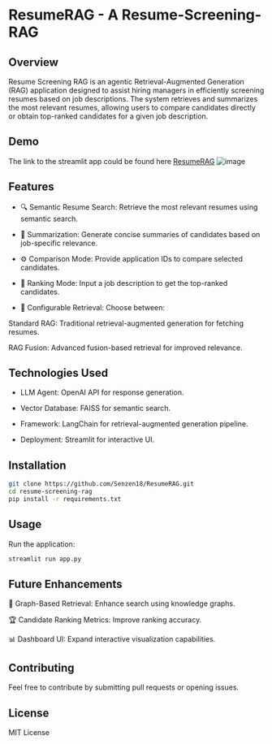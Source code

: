 # ResumeRAG - A Resume-Screening-RAG
## Overview

Resume Screening RAG is an agentic Retrieval-Augmented Generation (RAG) application designed to assist hiring managers in efficiently screening resumes based on job descriptions. The system retrieves and summarizes the most relevant resumes, allowing users to compare candidates directly or obtain top-ranked candidates for a given job description.

## Demo
The link to the streamlit app could be found here [ResumeRAG](https://resumerag.streamlit.app/)
![image](https://github.com/user-attachments/assets/379b5e3c-ad3b-4ccb-801b-699efbe2a8f1)


## Features

- 🔍 Semantic Resume Search: Retrieve the most relevant resumes using semantic search.

- 📑 Summarization: Generate concise summaries of candidates based on job-specific relevance.

- ⚙️ Comparison Mode: Provide application IDs to compare selected candidates.

- 🎯 Ranking Mode: Input a job description to get the top-ranked candidates.

- 🔄 Configurable Retrieval: Choose between:

Standard RAG: Traditional retrieval-augmented generation for fetching resumes.

RAG Fusion: Advanced fusion-based retrieval for improved relevance.

## Technologies Used

- LLM Agent: OpenAI API for response generation.

- Vector Database: FAISS for semantic search.

- Framework: LangChain for retrieval-augmented generation pipeline.

- Deployment: Streamlit for interactive UI.

## Installation
```bash
git clone https://github.com/Senzen18/ResumeRAG.git
cd resume-screening-rag
pip install -r requirements.txt
```

## Usage

Run the application:
```bash
streamlit run app.py
```


## Future Enhancements

🔗 Graph-Based Retrieval: Enhance search using knowledge graphs.

🏆 Candidate Ranking Metrics: Improve ranking accuracy.

📊 Dashboard UI: Expand interactive visualization capabilities.

## Contributing

Feel free to contribute by submitting pull requests or opening issues.

## License

MIT License
